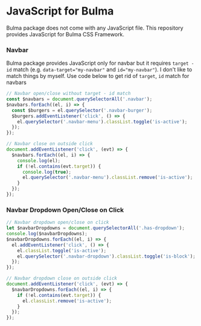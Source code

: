 # JavaScript for Bulma
Bulma package does not come with any JavaScript file. This repository provides JavaScript for Bulma CSS Framework.


### Navbar 
Bulma package provides JavaScript only for navbar but it requires `target - id` match (e.g. `data-target="my-navbar"` and `id="my-navbar"`). I don't like to match things by myself. Use code below to get rid of `target`, `id` match for navbars


```js
// Navbar open/close without target - id match
const $navbars = document.querySelectorAll('.navbar');
$navbars.forEach((el, i) => {
  const $burgers = el.querySelector('.navbar-burger');
  $burgers.addEventListener('click', () => {
    el.querySelector('.navbar-menu').classList.toggle('is-active');
  });
});

// Navbar close on outside click
document.addEventListener('click', (evt) => {
  $navbars.forEach((el, i) => {
    console.log(el);
    if (!el.contains(evt.target)) {
      console.log(true);
      el.querySelector('.navbar-menu').classList.remove('is-active');
    }
  });
});
```

### Navbar Dropdown Open/Close on Click
```js
// Navbar dropdown open/close on click
let $navbarDropdowns = document.querySelectorAll('.has-dropdown');
console.log($navbarDropdowns);
$navbarDropdowns.forEach((el, i) => {
  el.addEventListener('click', () => {
    el.classList.toggle('is-active');
    el.querySelector('.navbar-dropdown').classList.toggle('is-block');
  });
});

// Navbar dropdown close on outside click
document.addEventListener('click', (evt) => {
  $navbarDropdowns.forEach((el, i) => {
    if (!el.contains(evt.target)) {
      el.classList.remove('is-active');
    }
  });
});
```

